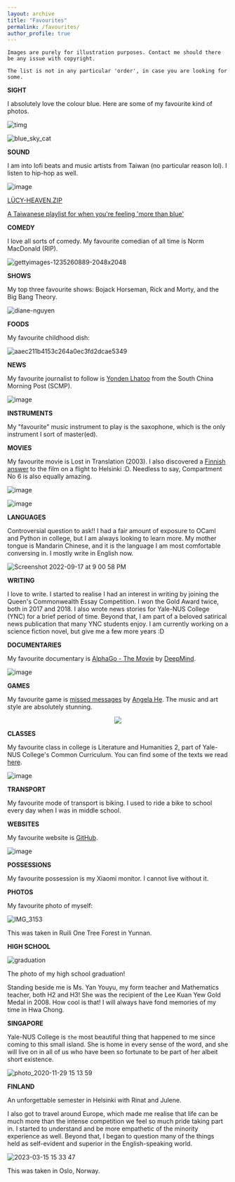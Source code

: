 ```yaml
---
layout: archive
title: "Favourites"
permalink: /favourites/
author_profile: true
---
```


```Images are purely for illustration purposes. Contact me should there be any issue with copyright.```

```The list is not in any particular 'order', in case you are looking for some.```


**SIGHT**

I absolutely love the colour blue. Here are some of my favourite kind of photos.

![timg](https://user-images.githubusercontent.com/95064358/176353353-8045297a-fe22-4b77-9d56-7780bbd1a95f.jpeg)

![blue_sky_cat](https://user-images.githubusercontent.com/95064358/176353368-981f4ee3-7b19-41b6-9213-93a82dea9f84.jpg)

**SOUND**

I am into lofi beats and music artists from Taiwan (no particular reason lol). I listen to hip-hop as well. 

![image](https://user-images.githubusercontent.com/95064358/178117085-fa587848-4137-4265-8572-4bd90e8c7577.png)

[LÜCY-HEAVEN.ZIP](https://youtu.be/QlAKZ_aaPak)

[A Taiwanese playlist for when you're feeling 'more than blue'](https://www.youtube.com/watch?v=JJ_Otuu5-Oo&list=LL&index=7&ab_channel=gooeygooey)

**COMEDY**

I love all sorts of comedy. My favourite comedian of all time is Norm MacDonald (RIP). 

![gettyimages-1235260889-2048x2048](https://user-images.githubusercontent.com/95064358/176353542-9e2e2d17-7edf-4a49-951a-2fe12b8ca58f.jpeg)

**SHOWS**

My top three favourite shows: Bojack Horseman, Rick and Morty, and the Big Bang Theory.

![diane-nguyen](https://user-images.githubusercontent.com/95064358/176356892-2ad53d6c-79a6-4ef8-b247-f03c2bf31aff.jpeg)

**FOODS**

My favourite childhood dish:

![aaec211b4153c264a0ec3fd2dcae5349](https://user-images.githubusercontent.com/95064358/176357182-41914459-fb77-4630-8ab0-946731cd9c50.png)

**NEWS**

My favourite journalist to follow is [Yonden Lhatoo](https://www.scmp.com/author/yonden-lhatoo) from the South China Morning Post (SCMP). 

![image](https://user-images.githubusercontent.com/95064358/176358251-a67b44bc-52e3-4748-ae5c-2a34606314f8.png)

**INSTRUMENTS**

My "favourite" music instrument to play is the saxophone, which is the only instrument I sort of master(ed).

**MOVIES**

My favourite movie is Lost in Translation (2003). I also discovered a [Finnish answer](https://www.theguardian.com/film/2022/apr/01/juho-kuosmanen-interview-compartment-no-6) to the film on a flight to Helsinki :D. Needless to say, Compartment No 6 is also equally amazing.

![image](https://user-images.githubusercontent.com/95064358/176360511-98944217-9c4f-40bf-8f4b-59060aaca663.png)

![image](https://user-images.githubusercontent.com/95064358/210173521-7a31f77c-fca6-4c7d-94a5-a6a51e65748c.png)


**LANGUAGES**

Controversial question to ask!! I had a fair amount of exposure to OCaml and Python in college, but I am always looking to learn more. My mother tongue is Mandarin Chinese, and it is the language I am most comfortable conversing in. I mostly write in English now.

![Screenshot 2022-09-17 at 9 00 58 PM](https://user-images.githubusercontent.com/95064358/190858167-cd3470d8-ea9b-4abe-aa76-91479ab47d9d.png)

**WRITING**

I love to write. I started to realise I had an interest in writing by joining the Queen's Commonwealth Essay Competition. I won the Gold Award twice, both in 2017 and 2018. I also wrote news stories for Yale-NUS College (YNC) for a brief period of time. Beyond that, I am part of a beloved satirical news publication that many YNC students enjoy. I am currently working on a science fiction novel, but give me a few more years :D


**DOCUMENTARIES**

My favourite documentary is [AlphaGo - The Movie](https://youtu.be/WXuK6gekU1Y) by [DeepMind](https://www.deepmind.com/).

![image](https://user-images.githubusercontent.com/95064358/176396886-92a4867d-03a9-4e74-9dc5-161cb1bd69d0.png)

**GAMES**

My favourite game is [missed messages](https://store.steampowered.com/app/812810/missed_messages/) by [Angela He](https://store.steampowered.com/developer/zephyo). The music and art style are absolutely stunning.

<p align="center">
  <img src="https://user-images.githubusercontent.com/95064358/176432360-d2d0723f-e618-4b0f-98f7-e04b18395f21.png" />
</p>

**CLASSES**

My favourite class in college is Literature and Humanities 2, part of Yale-NUS College's Common Curriculum. You can find some of the texts we read [here](https://www.yale-nus.edu.sg/academics/overview/common-curriculum/literature-and-humanities-1-and-2/).

![image](https://user-images.githubusercontent.com/95064358/176435388-a9261b84-fae7-4428-9472-a2a55c620f4d.png)

**TRANSPORT**

My favourite mode of transport is biking. I used to ride a bike to school every day when I was in middle school.

**WEBSITES**

My favourite website is [GitHub](https://github.com/taoo0316).

![image](https://user-images.githubusercontent.com/95064358/176441281-0c232cd5-5153-46ce-8800-af02d39cf4fd.png)

**POSSESSIONS**

My favourite possession is my Xiaomi monitor. I cannot live without it.

**PHOTOS**

My favourite photo of myself:

![IMG_3153](https://user-images.githubusercontent.com/95064358/178159810-7dff90ba-e2f0-4f77-ad89-ef56878d4f1b.JPG)

This was taken in Ruili One Tree Forest in Yunnan.

**HIGH SCHOOL**

![graduation](https://user-images.githubusercontent.com/95064358/197404465-6073a6f1-39ef-4735-9750-3904cc6645e0.jpg)

The photo of my high school graduation! 

Standing beside me is Ms. Yan Youyu, my form teacher and Mathematics teacher, both H2 and H3! She was the recipient of the Lee Kuan Yew Gold Medal in 2008. How cool is that! I will always have fond memories of my time in Hwa Chong. 

**SINGAPORE**

Yale-NUS College is ```the``` most beautiful thing that happened to me since coming to this small island. She is home in every sense of the word, and she will live on in all of us who have been so fortunate to be part of her albeit short existence.

![photo_2020-11-29 15 13 59](https://user-images.githubusercontent.com/95064358/190857659-1066df6e-2abe-439a-aa2a-1344a1f888d8.jpeg)

**FINLAND**

An unforgettable semester in Helsinki with Rinat and Julene.

I also got to travel around Europe, which made me realise that life can be much more than the intense competition we feel so much pride taking part in. I started to understand and be more empathetic of the minority experience as well. Beyond that, I began to question many of the things held as self-evident and superior in the English-speaking world. 

![2023-03-15 15 33 47](https://user-images.githubusercontent.com/95064358/225324861-d12fb9f0-082b-4b5c-ab7c-dfdcdd1068f1.jpg)

This was taken in Oslo, Norway.





